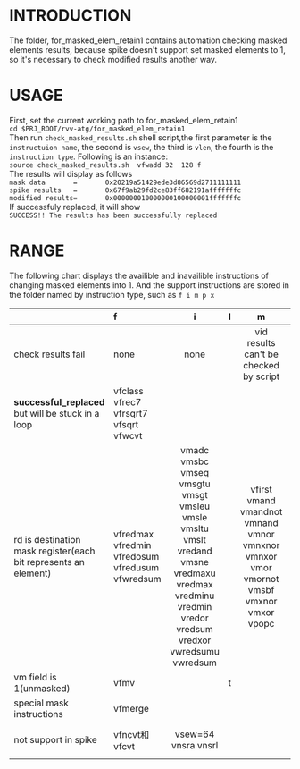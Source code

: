 # INTRODUCTION
The folder, for_masked_elem_retain1 contains automation checking masked elements results, because spike doesn't support set masked elements to 1, so it's necessary to check modified results another way.

# USAGE
First, set the current working path to for_masked_elem_retain1  
`cd $PRJ_ROOT/rvv-atg/for_masked_elem_retain1`  
Then run `check_masked_results.sh` shell script,the first parameter is the `instructuion name`, the second is `vsew`, the third is `vlen`, the fourth is the `instruction type`. Following is an instance:  
`source check_masked_results.sh  vfwadd 32  128 f `  
The results will display as follows  
`mask data       =       0x20219a51429ede3d86569d2711111111`   
`spike results   =       0x67f9ab29fd2ce83ff682191afffffffc`    
`modified results=       0x000000010000000100000001fffffffc`  
If successfuly replaced, it will show  
`SUCCESS!! The results has been successfully replaced`  


# RANGE  
The following chart displays the availible and inavailible instructions of changing masked elements into 1. 
And the support instructions are stored in the folder named by instruction type, such as `f i m p x`

|                        | f                                               | i                                                                                                                                                   | l           | m                                                                                       | p                  | x                      |
| ---------------------- |:----------------------------------------------- |:---------------------------------------------------------------------------------------------------------------------------------------------------:|:-----------:|:---------------------------------------------------------------------------------------:|:------------------:|:----------------------:|
| check results fail     | none                              | none                                                                                                                                  |             | vid results can't be checked by script                                                                            | none | none     |  under modifying
| **successful_replaced** but will be stuck in a loop | vfclass vfrec7 vfrsqrt7 vfsqrt vfwcvt           |                                                                                                                                                     |             |                                                                                         |                    |                        |
| rd is destination mask register(each bit represents an element)       | vfredmax vfredmin vfredosum vfredusum vfwredsum | vmadc vmsbc vmseq vmsgtu vmsgt vmsleu vmsle vmsltu vmslt vredand vmsne  vredmaxu vredmax vredminu vredmin vredor vredsum vredxor vwredsumu vwredsum |             | vfirst vmand vmandnot vmnand vmnor vmnxnor vmnxor vmor vmornot vmsbf vmxnor vmxor vpopc |                    |                        |
| vm field is 1(unmasked)       | vfmv                                            |                                                                                                                                                     | t |                                                                                         | vmv vmre vcompress |                        |
| special mask instructions                 | vfmerge                                         |                                                                                                                                                     |             |                                                                                         |                    |                        |
| not support in spike               | vfncvt和vfcvt                                    | vsew=64 vnsra vnsrl                                                                                                                                 |             |                                                                                         | vsew=8,16 vfslide  | vsew=64 vnclipu vnclip |




